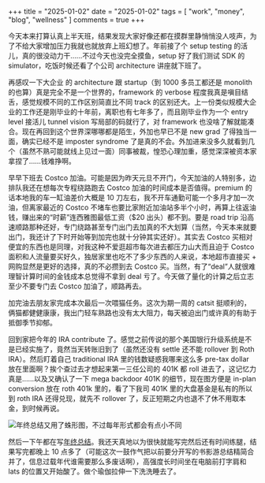 +++
title = "2025-01-02"
date = "2025-01-02"
tags = [
    "work",
    "money",
    "blog",
    "wellness"
]
comments = true
+++

今天本来打算认真上半天班，结果发现大家好像还都在摸群里静悄悄没人吱声，为了不给大家增加压力我就也就放弃上班幻想了。年前接了个 setup testing 的活儿，真的很没动力干……不过今天也没完全摸鱼，setup 好了我们测试 SDK 的 simulator，吃饭时候还看了个公司 architecture 讲座就下班了。

再感叹一下大企业 的 architecture 跟 startup（到 1000 多员工都还是 monolith 的也算）真是完全不是一个世界的，framework 的 verbose 程度我真是嗔目结舌，感觉规模不同的工作区别简直比不同 track 的区别还大。上一份类似规模大企业的工作还是刚毕业的十年前，离职也有七年多了，而且刚毕业作为一个 entry level 接活儿 tunnel vision 写局部的码就行了，对 framework 也没啥了解就能凑合。现在再回到这个世界深哪哪都是陌生，外加也早已不是 new grad 了得独当一面，确实已经不是 imposter syndrome 了是真的不会。外加进来没多久就看到几个（虽然不熟可能就线上见过一面）同事被裁，惶恐心理加重，感觉深深被资本家拿捏了……钱难挣啊。

早早下班去 Costco 加油。可能是因为昨天元旦不开门，今天加油的人特别多，边排队我还在想每次专程绕路跑去 Costco 加油的时间成本是否值得。premium 的话本地我的车一缸油差价大概是 10 刀左右，我不开车通勤可能一个多月才加一次油，但离家最近的 Costco 不堵车也要比家附近加油站多半个小时，再算上往返油钱，赚出来的“时薪”连西雅图最低工资（$20 出头）都不到。要是 road trip 沿高速顺路那种还好，专门绕路甚至专门出门去加真的不大划算（当然，今天本来就要出门，我还计了下时开始等到加完也就十分钟其实还好）。其实去 Costco 买相对便宜的东西也是同理，对我这种不爱逛超市每次进去都压力山大而且迫于 Costco 面积和人流量要买好久，独居家里也吃不了多少东西的人来说，本地超市直接买 + 网购显然是更好的选择，真的不必攒到去 Costco 买。当然，有了“deal”人就很难理智计算时间的金钱成本总觉得不拿到 deal 亏了。今天做了量化的计算之后立志至少不要专门去 Costco 加油了，顺路再去。

加完油去朋友家完成本次最后一次喂猫任务。这次为期一周的 catsit 挺顺利的，俩猫都健健康康，我出门轻车熟路也没有太大阻力，每天被迫出门或许真的有助于抵御季节抑郁。

回到家把今年的 IRA contribute 了。感觉之前传说的那个美国银行升级系统是不是已经实施了，竟然当天转账旧到了（虽然还没有 settle 还不能 rollover 到 Roth IRA）。然后盯着自己 traditional IRA 里的钱数疑惑我哪来这么多 pre-tax dollar 放在里面啊？挨个查过去才想起来第一三任公司的 401K 都 roll 进去了，这记忆力真是……以及又确认了一下 mega backdoor 401K 的细节，现在图方便是 in-plan conversion 放在 roth 401k 里的，看了下我司 401K 里的大盘基金是私有的所以到 roth IRA 还得兑现，就先不 rollover 了，反正短期之内也退不了休不用取本金，到时候再说。

![年终总结又用了蛛形图，不过每年形式都会有点小不同](https://media.douchi.space/douchi/media_attachments/files/113/762/869/593/259/052/original/a0da5e4698a811cc.png)

然后一下午都在写[年终总结](https://blog.douchi.space/2024-in-review/?utm_source=daily)。我还天真地以为很快就能写完然后还有时间练腿，结果写完都晚上 10 点多了（可能这次一鼓作气把以前要分开写的书影游总结精简合并了，信息过载年代谁需要那么多废话啊），高强度长时间坐在电脑前打字肩和 lats 的位置又开始酸了。做个瑜伽拉伸一下洗洗睡去了。